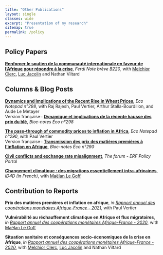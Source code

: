 ```yaml
---
title: "Other Publications"
layout: single
classes: wide
excerpt: "Presentation of my research"
sitemap: true
permalink: /policy
---
```


## Policy Papers
[**Renforcer le soutien de la communauté internationale en faveur de l’Afrique pour répondre à la crise**](https://ferdi.fr/dl/df-5bVbftTuESzje3KHpERFZLUa/ferdi-b220-renforcer-le-soutien-de-la-communaute-internationale-en-faveur.pdf), *Ferdi Note brève B220*, with [Melchior Clerc](https://ideas.repec.org/e/pcl161.html), [Luc Jacolin](https://www.banque-france.fr/en/economie/economistes-et-chercheurs/luc-jacolin) and Nathan Viltard

## Columns & Blog Posts
[**Dynamics and Implications of the Recent Rise in Wheat Prices**](https://blocnotesdeleco.banque-france.fr/en/blog-entry/dynamics-and-implications-recent-rise-wheat-prices), *Eco Notepad n°298*, with Raj Rajesh, Paul Vertier, Arthur Stalla-Bourdillon, and Aude Le Metayer \
Version française : [**Dynamique et implications de la récente hausse des prix du blé**](https://blocnotesdeleco.banque-france.fr/billet-de-blog/dynamique-et-implications-de-la-recente-hausse-des-prix-du-ble), *Bloc-notes Éco n°298*

[**The pass-through of commodity prices to inflation in Africa**](https://blocnotesdeleco.banque-france.fr/en/blog-entry/pass-through-commodity-prices-inflation-africa), *Eco Notepad n°290*, with Paul Vertier \
Version française : [**Transmission des prix des matières premières à l’inflation en Afrique**](https://blocnotesdeleco.banque-france.fr/billet-de-blog/transmission-des-prix-des-matieres-premieres-linflation-en-afrique), *Bloc-notes Éco n°290*

[**Civil conflicts and exchange rate misalignment**](http://theforum.erf.org.eg/2021/10/03/civil-conflicts-exchange-rate-misalignment/), *The forum - ERF Policy Portal*

[**Changement climatique : des migrations essentiellement intra-africaines**](https://ideas4development.org/climat-migrations-afrique/), *iD4D (in French)*, with [Maëlan Le Goff](https://ideas4development.org/auteur/maelan-legoff/) 

## Contribution to Reports
**Prix des matières premières et inflation en afrique**, *in [Rapport annuel des coopérations monétaires Afrique-France - 2021](https://publications.banque-france.fr/liste-chronologique/cooperations-monetaires-afrique-france?year=2022)*, with Paul Vertier

**Vulnérabilité au réchauffement climatique en Afrique et flux migratoires**, *in [Rapport annuel des coopérations monétaires Afrique-France - 2020](https://publications.banque-france.fr/liste-chronologique/cooperations-monetaires-afrique-france?year=2021)*, with [Maëlan Le Goff](https://www.banque-france.fr/maelan-le-goff)

**Situation sanitaire et conséquences socio‑économiques de la crise en Afrique**, *in [Rapport annuel des coopérations monétaires Afrique-France - 2020](https://publications.banque-france.fr/liste-chronologique/cooperations-monetaires-afrique-france?year=2021)*, with [Melchior Clerc](https://ideas.repec.org/e/pcl161.html), [Luc Jacolin](https://www.banque-france.fr/en/economie/economistes-et-chercheurs/luc-jacolin) and Nathan Viltard
